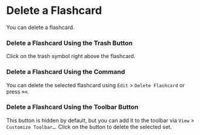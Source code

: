 # Delete a Flashcard

You can delete a flashcard.

### Delete a Flashcard Using the Trash Button

Click on the trash symbol right above the flashcard.

### Delete a Flashcard Using the Command

You can delete the selected flashcard using `Edit` > `Delete Flashcard` or press `⌘⌫`.

### Delete a Flashcard Using the Toolbar Button

This button is hidden by default, but you can add it to the toolbar via `View` > `Customize Toolbar…`. Click on the button to delete the selected set.
